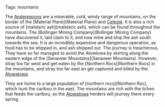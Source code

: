 Tags: mountains

The [Anderegnons](Anderegnons) are a miserable, cold, windy range of mountains, on the border of the [Material Plane](Material Plane) and [Celesté](Celesté). It is also a rich source of [malstaric ash](malstaric ash), which can be found throughout the mountains. The [Bollinger Mining Company](Bollinger Mining Company) have discovered it, laid claim to it, and now mine and ship the ash south towards the sea. It is an incredibly expensive and dangerous operation, as food has to be shipped in, and ash shipped out. The journey is treacherous. They have so far managed to avoid the Atowtowa by skirting along the eastern edge of the [Senaveer Mountains](Senaveer Mountains). However, stray too far west and get eaten by the [Northern Rocs](Northern Rocs) in the mountains, and stray too far east an get captured and killed by the [Atowatowa](Atowatowa).

They are home to a large population of [northern rocs](Northern Roc), which hunt the caribou in the east. The mountains are rich with the lichen that feeds the caribou, so the [Atowatowa](Atowatowa) herders will journey there every spring.
